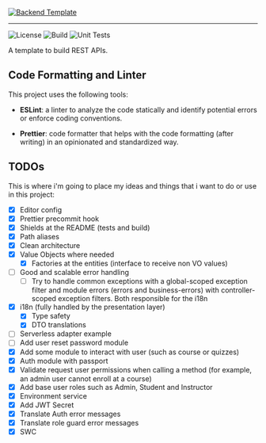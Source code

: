 [![Backend Template](https://readme-typing-svg.demolab.com?font=Poppins&size=26&duration=2500&pause=1000&color=F7F7F7&vCenter=true&width=435&height=30&lines=Backend+Template)](https://git.io/typing-svg)

---

![License](https://img.shields.io/github/license/leonardodimarchi/backend-template)
![Build](https://img.shields.io/github/actions/workflow/status/leonardodimarchi/backend-template/build.yml)
![Unit Tests](https://img.shields.io/github/actions/workflow/status/leonardodimarchi/backend-template/unit-tests.yml?label=unit-tests)

A template to build REST APIs.

## Code Formatting and Linter

This project uses the following tools:

- **ESLint**: a linter to analyze the code statically and identify potential errors or enforce coding conventions.

- **Prettier**: code formatter that helps with the code formatting (after writing) in an opinionated and standardized way.

## TODOs

This is where i'm going to place my ideas and things that i want to do or use in this project:

- [x] Editor config
- [x] Prettier precommit hook
- [x] Shields at the README (tests and build)
- [x] Path aliases
- [x] Clean architecture
- [x] Value Objects where needed
  - [x] Factories at the entities (interface to receive non VO values)
- [ ] Good and scalable error handling
  - [ ] Try to handle common exceptions with a global-scoped exception filter and module errors (errors and business-errors) with controller-scoped exception filters. Both responsible for the i18n
- [x] i18n (fully handled by the presentation layer)
  - [x] Type safety
  - [x] DTO translations
- [ ] Serverless adapter example
- [ ] Add user reset password module
- [x] Add some module to interact with user (such as course or quizzes)
- [x] Auth module with passport
- [x] Validate request user permissions when calling a method (for example, an admin user cannot enroll at a course)
- [x] Add base user roles such as Admin, Student and Instructor
- [x] Environment service
- [x] Add JWT Secret
- [x] Translate Auth error messages
- [x] Translate role guard error messages
- [x] SWC
